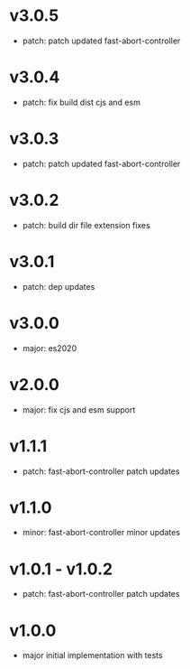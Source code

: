# v3.0.5

- patch: patch updated fast-abort-controller

# v3.0.4

- patch: fix build dist cjs and esm

# v3.0.3

- patch: patch updated fast-abort-controller

# v3.0.2

- patch: build dir file extension fixes

# v3.0.1

- patch: dep updates

# v3.0.0

- major: es2020

# v2.0.0

- major: fix cjs and esm support

# v1.1.1

- patch: fast-abort-controller patch updates

# v1.1.0

- minor: fast-abort-controller minor updates

# v1.0.1 - v1.0.2

- patch: fast-abort-controller patch updates

# v1.0.0

- major initial implementation with tests
